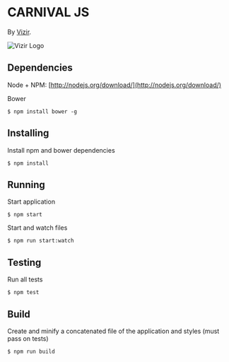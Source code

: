 # CARNIVAL JS

By [Vizir](http://vizir.com.br/).

![Vizir Logo](http://vizirsite.wpengine.com/wp-content/uploads/2016/06/logo_software_studio.png)

## Dependencies

Node + NPM: [http://nodejs.org/download/](http://nodejs.org/download/)

Bower

    $ npm install bower -g


## Installing

Install npm and bower dependencies

    $ npm install


## Running

Start application

    $ npm start


Start and watch files

    $ npm run start:watch


## Testing

Run all tests

    $ npm test

## Build

Create and minify a concatenated file of the application and styles (must pass on tests)

    $ npm run build
